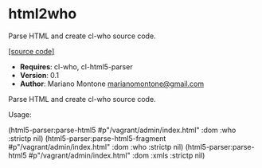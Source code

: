 # html2who

Parse HTML and create cl-who source code.

[[source code]](../html2who.lisp)

- **Requires**: cl-who, cl-html5-parser
- **Version**: 0.1
- **Author**: Mariano Montone <marianomontone@gmail.com>


 Parse HTML and create cl-who source code.

 Usage:

(html5-parser:parse-html5 #p"/vagrant/admin/index.html" :dom :who :strictp nil)
(html5-parser:parse-html5-fragment #p"/vagrant/admin/index.html" :dom :who :strictp nil)
(html5-parser:parse-html5 #p"/vagrant/admin/index.html" :dom :xmls :strictp nil)


